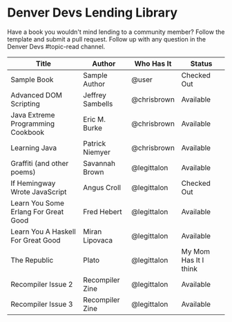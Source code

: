 Denver Devs Lending Library
===========================

Have a book you wouldn't mind lending to a community member? Follow the template and submit a pull request. Follow up with any question in the Denver Devs #topic-read channel.


Title | Author | Who Has It | Status
----- | ------ | ---------- | ------
Sample Book | Sample Author | @user | Checked Out
Advanced DOM Scripting | Jeffrey Sambells | @chrisbrown | Available
Java Extreme Programming Cookbook | Eric M. Burke | @chrisbrown | Available
Learning Java | Patrick Niemyer | @chrisbrown | Available
Graffiti (and other poems) | Savannah Brown | @legittalon | Available
If Hemingway Wrote JavaScript | Angus Croll | @legittalon | Checked Out
Learn You Some Erlang For Great Good | Fred Hebert | @legittalon | Available
Learn You A Haskell For Great Good | Miran Lipovaca | @legittalon | Available
The Republic | Plato | @legittalon | My Mom Has It I think
Recompiler Issue 2 | Recompiler Zine | @legittalon | Available
Recompiler Issue 3 | Recompiler Zine | @legittalon | Available
